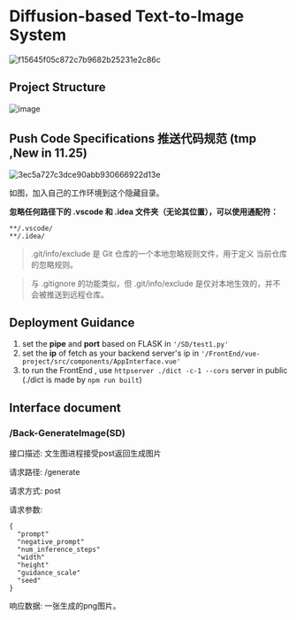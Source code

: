 # Diffusion-based Text-to-Image System

![f15645f05c872c7b9682b25231e2c86c](https://github.com/user-attachments/assets/64f161ef-9e77-4706-9317-9140a536e494)


## Project Structure

![image](https://github.com/user-attachments/assets/7c949bca-ce8c-40e5-b973-8bb69ecb7dec)


## Push Code Specifications 推送代码规范 (tmp ,New in 11.25)

![3ec5a727c3dce90abb930666922d13e](https://github.com/user-attachments/assets/0f71a70c-4462-4ffa-8aaf-72655780d7a1)

如图，加入自己的工作环境到这个隐藏目录。

**忽略任何路径下的 .vscode 和 .idea 文件夹（无论其位置），可以使用通配符：**

```
**/.vscode/
**/.idea/
```

> .git/info/exclude 是 Git 仓库的一个本地忽略规则文件，用于定义 当前仓库 的忽略规则。

> 与 .gitignore 的功能类似，但 .git/info/exclude 是仅对本地生效的，并不会被推送到远程仓库。


## Deployment Guidance

1. set the **pipe** and **port** based on FLASK in ``'/SD/test1.py'``
2. set the **ip** of fetch as your backend server's ip in ``'/FrontEnd/vue-project/src/components/AppInterface.vue'``
3. to run the FrontEnd , use ``httpserver ./dict -c-1 --cors``  server in public (./dict is made by ``npm run built``)

## Interface document

### /Back-GenerateImage(SD)

接口描述: 文生图进程接受post返回生成图片

请求路径: /generate 

请求方式: post 

请求参数:

```
{
  "prompt"
  "negative_prompt"
  "num_inference_steps"
  "width"
  "height"
  "guidance_scale"
  "seed"
}
```

响应数据: 一张生成的png图片。
